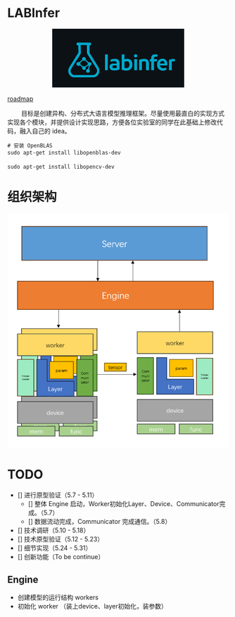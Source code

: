 # LABInfer
<p align="center">
  <img src="./assets/logo.png" width="300" alt="LABINFER">
</p>

[roadmap](https://github.com/users/Zhuwenbopro/projects/1)

&nbsp;&nbsp;&nbsp;&nbsp;&nbsp;&nbsp;&nbsp;&nbsp;目标是创建异构、分布式大语言模型推理框架。尽量使用最直白的实现方式实现各个模块，并提供设计实现思路，方便各位实验室的同学在此基础上修改代码，融入自己的 idea。

```
# 安装 OpenBLAS
sudo apt-get install libopenblas-dev

sudo apt-get install libopencv-dev
```

# 组织架构
![结构图](./assets/arch.png)

# TODO
- [] 进行原型验证（5.7 - 5.11）
  - [] 整体 Engine 启动，Worker初始化Layer、Device、Communicator完成。（5.7）
  - [] 数据流动完成，Communicator 完成通信。（5.8）
- [] 技术调研（5.10 - 5.18）
- [] 技术原型验证（5.12 - 5.23）
- [] 细节实现（5.24 - 5.31）
- [] 创新功能（To be continue）

## Engine
* 创建模型的运行结构 workers
* 初始化 worker （装上device、layer初始化，装参数）
